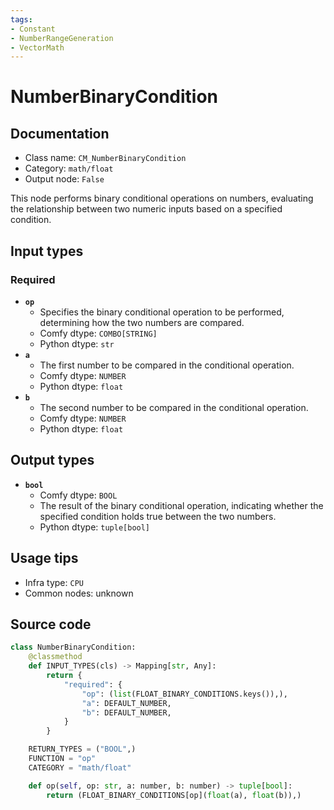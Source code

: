 ```yaml
---
tags:
- Constant
- NumberRangeGeneration
- VectorMath
---
```


# NumberBinaryCondition
## Documentation
- Class name: `CM_NumberBinaryCondition`
- Category: `math/float`
- Output node: `False`

This node performs binary conditional operations on numbers, evaluating the relationship between two numeric inputs based on a specified condition.
## Input types
### Required
- **`op`**
    - Specifies the binary conditional operation to be performed, determining how the two numbers are compared.
    - Comfy dtype: `COMBO[STRING]`
    - Python dtype: `str`
- **`a`**
    - The first number to be compared in the conditional operation.
    - Comfy dtype: `NUMBER`
    - Python dtype: `float`
- **`b`**
    - The second number to be compared in the conditional operation.
    - Comfy dtype: `NUMBER`
    - Python dtype: `float`
## Output types
- **`bool`**
    - Comfy dtype: `BOOL`
    - The result of the binary conditional operation, indicating whether the specified condition holds true between the two numbers.
    - Python dtype: `tuple[bool]`
## Usage tips
- Infra type: `CPU`
- Common nodes: unknown


## Source code
```python
class NumberBinaryCondition:
    @classmethod
    def INPUT_TYPES(cls) -> Mapping[str, Any]:
        return {
            "required": {
                "op": (list(FLOAT_BINARY_CONDITIONS.keys()),),
                "a": DEFAULT_NUMBER,
                "b": DEFAULT_NUMBER,
            }
        }

    RETURN_TYPES = ("BOOL",)
    FUNCTION = "op"
    CATEGORY = "math/float"

    def op(self, op: str, a: number, b: number) -> tuple[bool]:
        return (FLOAT_BINARY_CONDITIONS[op](float(a), float(b)),)

```
